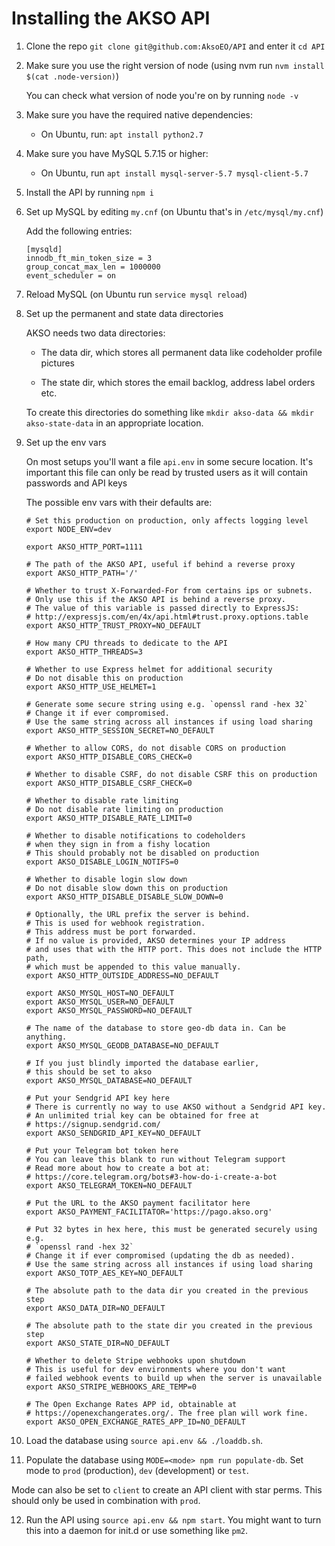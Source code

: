 # Installing the AKSO API

1. Clone the repo `git clone git@github.com:AksoEO/API` and enter it `cd API`

2. Make sure you use the right version of node (using nvm run `nvm install $(cat .node-version)`)

   You can check what version of node you're on by running `node -v`

3. Make sure you have the required native dependencies:

   - On Ubuntu, run: `apt install python2.7`

4. Make sure you have MySQL 5.7.15 or higher:

   - On Ubuntu, run `apt install mysql-server-5.7 mysql-client-5.7`

5. Install the API by running `npm i`

6. Set up MySQL by editing `my.cnf` (on Ubuntu that's in `/etc/mysql/my.cnf`)

   Add the following entries:
   ```
   [mysqld]
   innodb_ft_min_token_size = 3
   group_concat_max_len = 1000000
   event_scheduler = on
   ```

7. Reload MySQL (on Ubuntu run `service mysql reload`)

8. Set up the permanent and state data directories

   AKSO needs two data directories:

   - The data dir, which stores all permanent data like codeholder profile pictures

   - The state dir, which stores the email backlog, address label orders etc.

   To create this directories do something like `mkdir akso-data && mkdir akso-state-data` in an appropriate location.

9. Set up the env vars

   On most setups you'll want a file `api.env` in some secure location. It's important this file can only be read by trusted users as it will contain passwords and API keys

   The possible env vars with their defaults are: 

   ```
   # Set this production on production, only affects logging level
   export NODE_ENV=dev

   export AKSO_HTTP_PORT=1111

   # The path of the AKSO API, useful if behind a reverse proxy
   export AKSO_HTTP_PATH='/'

   # Whether to trust X-Forwarded-For from certains ips or subnets.
   # Only use this if the AKSO API is behind a reverse proxy.
   # The value of this variable is passed directly to ExpressJS: 
   # http://expressjs.com/en/4x/api.html#trust.proxy.options.table
   export AKSO_HTTP_TRUST_PROXY=NO_DEFAULT

   # How many CPU threads to dedicate to the API
   export AKSO_HTTP_THREADS=3

   # Whether to use Express helmet for additional security
   # Do not disable this on production
   export AKSO_HTTP_USE_HELMET=1

   # Generate some secure string using e.g. `openssl rand -hex 32`
   # Change it if ever compromised.
   # Use the same string across all instances if using load sharing
   export AKSO_HTTP_SESSION_SECRET=NO_DEFAULT

   # Whether to allow CORS, do not disable CORS on production
   export AKSO_HTTP_DISABLE_CORS_CHECK=0

   # Whether to disable CSRF, do not disable CSRF this on production
   export AKSO_HTTP_DISABLE_CSRF_CHECK=0

   # Whether to disable rate limiting
   # Do not disable rate limiting on production
   export AKSO_HTTP_DISABLE_RATE_LIMIT=0

   # Whether to disable notifications to codeholders
   # when they sign in from a fishy location
   # This should probably not be disabled on production
   export AKSO_DISABLE_LOGIN_NOTIFS=0

   # Whether to disable login slow down
   # Do not disable slow down this on production
   export AKSO_HTTP_DISABLE_DISABLE_SLOW_DOWN=0

   # Optionally, the URL prefix the server is behind.
   # This is used for webhook registration.
   # This address must be port forwarded.
   # If no value is provided, AKSO determines your IP address
   # and uses that with the HTTP port. This does not include the HTTP path,
   # which must be appended to this value manually.
   export AKSO_HTTP_OUTSIDE_ADDRESS=NO_DEFAULT

   export AKSO_MYSQL_HOST=NO_DEFAULT
   export AKSO_MYSQL_USER=NO_DEFAULT
   export AKSO_MYSQL_PASSWORD=NO_DEFAULT

   # The name of the database to store geo-db data in. Can be anything.
   export AKSO_MYSQL_GEODB_DATABASE=NO_DEFAULT

   # If you just blindly imported the database earlier,
   # this should be set to akso
   export AKSO_MYSQL_DATABASE=NO_DEFAULT

   # Put your Sendgrid API key here
   # There is currently no way to use AKSO without a Sendgrid API key.
   # An unlimited trial key can be obtained for free at 
   # https://signup.sendgrid.com/
   export AKSO_SENDGRID_API_KEY=NO_DEFAULT

   # Put your Telegram bot token here
   # You can leave this blank to run without Telegram support
   # Read more about how to create a bot at:
   # https://core.telegram.org/bots#3-how-do-i-create-a-bot
   export AKSO_TELEGRAM_TOKEN=NO_DEFAULT

   # Put the URL to the AKSO payment facilitator here
   export AKSO_PAYMENT_FACILITATOR='https://pago.akso.org'

   # Put 32 bytes in hex here, this must be generated securely using e.g.
   # `openssl rand -hex 32`
   # Change it if ever compromised (updating the db as needed).
   # Use the same string across all instances if using load sharing
   export AKSO_TOTP_AES_KEY=NO_DEFAULT

   # The absolute path to the data dir you created in the previous step
   export AKSO_DATA_DIR=NO_DEFAULT 

   # The absolute path to the state dir you created in the previous step
   export AKSO_STATE_DIR=NO_DEFAULT

   # Whether to delete Stripe webhooks upon shutdown
   # This is useful for dev environments where you don't want
   # failed webhook events to build up when the server is unavailable
   export AKSO_STRIPE_WEBHOOKS_ARE_TEMP=0

   # The Open Exchange Rates APP id, obtainable at 
   # https://openexchangerates.org/. The free plan will work fine.
   export AKSO_OPEN_EXCHANGE_RATES_APP_ID=NO_DEFAULT
   ```

10. Load the database using `source api.env && ./loaddb.sh`.

11. Populate the database using `MODE=<mode> npm run populate-db`. Set mode to `prod` (production), `dev` (development) or `test`.

   Mode can also be set to `client` to create an API client with star perms. This should only be used in combination with `prod`.

12. Run the API using `source api.env && npm start`. You might want to turn this into a daemon for init.d or use something like `pm2`.
